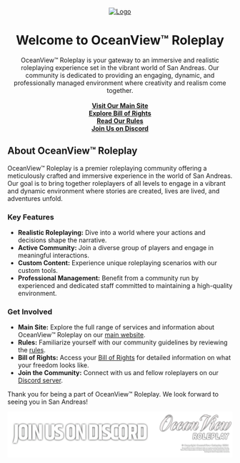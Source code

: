 <!-- PROJECT LOGO -->
<br />
<p align="center">
  <a href="https://oceanviewrp.github.io/">
    <img src="https://oceanviewrp.github.io/images/logo20.png" alt="Logo" width="412" height="150">
  </a>
</p>

<h1 align="center">Welcome to OceanView™ Roleplay</h1>

<p align="center">
  OceanView™ Roleplay is your gateway to an immersive and realistic roleplaying experience set in the vibrant world of San Andreas. Our community is dedicated to providing an engaging, dynamic, and professionally managed environment where creativity and realism come together. 
  <br />
  <br />
  <a href="https://oceanviewrp.github.io/"><strong>Visit Our Main Site</strong></a>
  <br />
  <a href="https://oceanviewrp.github.io/charges"><strong>Explore Bill of Rights</strong></a>
  <br />
  <a href="https://oceanviewrp.github.io/rules"><strong>Read Our Rules</strong></a>
  <br />
  <a href="https://discord.gg/C5v2PV3sfu"><strong>Join Us on Discord</strong></a>
</p>

## About OceanView™ Roleplay

OceanView™ Roleplay is a premier roleplaying community offering a meticulously crafted and immersive experience in the world of San Andreas. Our goal is to bring together roleplayers of all levels to engage in a vibrant and dynamic environment where stories are created, lives are lived, and adventures unfold.

### Key Features

- **Realistic Roleplaying:** Dive into a world where your actions and decisions shape the narrative.
- **Active Community:** Join a diverse group of players and engage in meaningful interactions.
- **Custom Content:** Experience unique roleplaying scenarios with our custom tools.
- **Professional Management:** Benefit from a community run by experienced and dedicated staff committed to maintaining a high-quality environment.

### Get Involved

- **Main Site:** Explore the full range of services and information about OceanView™ Roleplay on our [main website](https://oceanviewrp.github.io/).
- **Rules:** Familiarize yourself with our community guidelines by reviewing the [rules](https://oceanviewrp.github.io/rules).
- **Bill of Rights:** Access your [Bill of Rights](https://oceanviewrp.github.io/charges) for detailed information on what your freedom looks like.
- **Join the Community:** Connect with us and fellow roleplayers on our [Discord server](https://discord.gg/C5v2PV3sfu).


Thank you for being a part of OceanView™ Roleplay. We look forward to seeing you in San Andreas!

<p align="center">
  <img src="https://github.com/oceanviewrp/images/blob/main/JOINUS.png" alt="Footer Image" >
</p>
